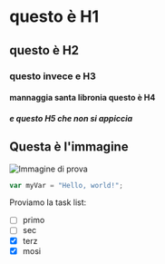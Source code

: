 # questo è H1
## questo è H2
### questo invece e H3
#### mannaggia santa libronia questo è H4
##### e questo H5 che non si appiccia

## Questa è l'immagine
![Immagine di prova ](https://octodex.github.com/images/yaktocat.pn)

``` javascript
var myVar = "Hello, world!";
```
Proviamo la task list:
- [ ] primo
- [ ] sec
- [x] terz
- [x] mosi
